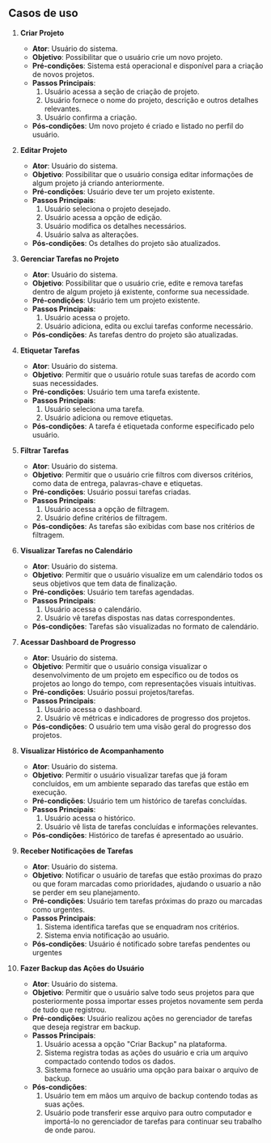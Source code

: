 ## Casos de uso


1) **Criar Projeto**
    - **Ator**: Usuário do sistema.
    - **Objetivo**: Possibilitar que o usuário crie um novo projeto. 
    - **Pré-condições**: Sistema está operacional e disponível para a criação de novos projetos.
    - **Passos Principais**:
        1. Usuário acessa a seção de criação de projeto.
        2. Usuário fornece o nome do projeto, descrição e outros detalhes relevantes.
        3. Usuário confirma a criação.
    - **Pós-condições**: Um novo projeto é criado e listado no perfil do usuário.

2) **Editar Projeto**
    - **Ator**: Usuário do sistema.
    - **Objetivo**: Possibilitar que o usuário consiga editar informações de algum projeto já criando anteriormente. 
    - **Pré-condições**: Usuário deve ter um projeto existente.
    - **Passos Principais**:
        1. Usuário seleciona o projeto desejado.
        2. Usuário acessa a opção de edição.
        3. Usuário modifica os detalhes necessários.
        4. Usuário salva as alterações.
    - **Pós-condições**: Os detalhes do projeto são atualizados.

3) **Gerenciar Tarefas no Projeto**
    - **Ator**: Usuário do sistema.
    - **Objetivo**: Possibilitar que o usuário crie, edite e remova tarefas dentro de algum projeto já existente, conforme sua necessidade.
    - **Pré-condições**: Usuário tem um projeto existente.
    - **Passos Principais**:
        1. Usuário acessa o projeto.
        2. Usuário adiciona, edita ou exclui tarefas conforme necessário.
    - **Pós-condições**: As tarefas dentro do projeto são atualizadas.

4) **Etiquetar Tarefas**
    - **Ator**: Usuário do sistema.
    - **Objetivo**: Permitir que o usuário rotule suas tarefas de acordo com suas necessidades. 
    - **Pré-condições**: Usuário tem uma tarefa existente.
    - **Passos Principais**:
        1. Usuário seleciona uma tarefa.
        2. Usuário adiciona ou remove etiquetas.
    - **Pós-condições**: A tarefa é etiquetada conforme especificado pelo usuário.

5) **Filtrar Tarefas**
    - **Ator**: Usuário do sistema.
    - **Objetivo**: Permitir que o usuário crie filtros com diversos critérios, como data de entrega, palavras-chave e etiquetas.
    - **Pré-condições**: Usuário possui tarefas criadas.
    - **Passos Principais**:
        1. Usuário acessa a opção de filtragem.
        2. Usuário define critérios de filtragem.
    - **Pós-condições**: As tarefas são exibidas com base nos critérios de filtragem.

6) **Visualizar Tarefas no Calendário**
    - **Ator**: Usuário do sistema.
    - **Objetivo**: Permitir que o usuário visualize em um calendário todos os seus objetivos que tem data de finalização.
    - **Pré-condições**: Usuário tem tarefas agendadas.
    - **Passos Principais**:
        1. Usuário acessa o calendário.
        2. Usuário vê tarefas dispostas nas datas correspondentes.
    - **Pós-condições**: Tarefas são visualizadas no formato de calendário.

 7) **Acessar Dashboard de Progresso**
    - **Ator**: Usuário do sistema.
    - **Objetivo**: Permitir que o usuário consiga visualizar o desenvolvimento de um projeto em específico ou de todos os projetos ao longo do tempo, com representações visuais intuitivas.
    - **Pré-condições**: Usuário possui projetos/tarefas.
    - **Passos Principais**:
        1. Usuário acessa o dashboard.
        2. Usuário vê métricas e indicadores de progresso dos projetos.
    - **Pós-condições**: O usuário tem uma visão geral do progresso dos projetos.

8) **Visualizar Histórico de Acompanhamento**
    - **Ator**: Usuário do sistema.
    - **Objetivo**: Permitir o usuário visualizar tarefas que já foram concluídos, em um ambiente separado das tarefas que estão em execução. 
    - **Pré-condições**: Usuário tem um histórico de tarefas concluídas.
    - **Passos Principais**:
        1. Usuário acessa o histórico.
        2. Usuário vê lista de tarefas concluídas e informações relevantes.
    - **Pós-condições**: Histórico de tarefas é apresentado ao usuário.

9) **Receber Notificações de Tarefas**
    - **Ator**: Usuário do sistema.
    - **Objetivo**: Notificar o usuário de tarefas que estão proximas do prazo ou que foram marcadas como prioridades, ajudando o usuario a não se perder em seu planejamento. 
    - **Pré-condições**: Usuário tem tarefas próximas do prazo ou marcadas como urgentes.
    - **Passos Principais**:
	  1. Sistema identifica tarefas que se enquadram nos critérios.
	  2. Sistema envia notificação ao usuário.
    - **Pós-condições**: Usuário é notificado sobre tarefas pendentes ou urgentes

10) **Fazer Backup das Ações do Usuário**
    - **Ator**: Usuário do sistema.
    - **Objetivo**: Permitir que o usuário salve todo seus projetos para que posteriormente possa importar esses projetos novamente sem perda de tudo que registrou. 
    - **Pré-condições**: Usuário realizou ações no gerenciador de tarefas que deseja registrar em backup.
    - **Passos Principais**:
		1. Usuário acessa a opção "Criar Backup" na plataforma.
		2. Sistema registra todas as ações do usuário e cria um arquivo compactado contendo todos os dados.
		3. Sistema fornece ao usuário uma opção para baixar o arquivo de backup.
    - **Pós-condições**:
		1. Usuário tem em mãos um arquivo de backup contendo todas as suas ações.
		2. Usuário pode transferir esse arquivo para outro computador e importá-lo no gerenciador de tarefas para continuar seu trabalho de onde parou.
